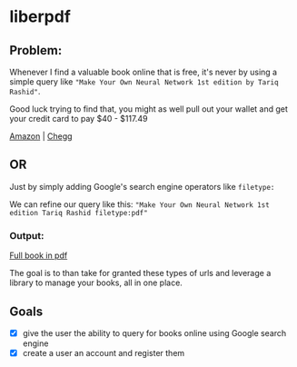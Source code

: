 # liberpdf

## Problem:

Whenever I find a valuable book online that is free, it's never by using a simple query like `"Make Your Own Neural Network 1st edition by Tariq Rashid"`.

Good luck trying to find that, you might as well pull out your wallet and get your credit card to pay $40 - $117.49

[Amazon](https://www.amazon.com/Make-Your-Own-Neural-Network/dp/1530826608) |
[Chegg](https://www.chegg.com/textbooks/make-your-own-neural-network-1st-edition-9781530826605-1530826608?preSelection=Buy&c_id=sem&utm_source=google&utm_medium=cpc&utm_campaign=tb--long_tail-campaign_googleshoppingpmax&utm_content=&gad_source=1&gclid=CjwKCAjw_ZC2BhAQEiwAXSgClvBz874pyx2r9tWtBRqAEVnRybTDhKP00c0WNbMg9pr7uV0h1bwqAxoCFt4QAvD_BwE&gclsrc=aw.ds)

## OR

Just by simply adding Google's search engine operators like `filetype:`

We can refine our query like this: `"Make Your Own Neural Network 1st edition Tariq Rashid filetype:pdf"`

### Output:

[Full book in pdf](https://davidhason.com/wp-content/uploads/2023/12/5_6278459055300150353.pdf)

The goal is to than take for granted these types of urls and leverage a library to manage your books, all in one place.

## Goals

- [x] give the user the ability to query for books online using Google search engine
- [x] create a user an account and register them 
